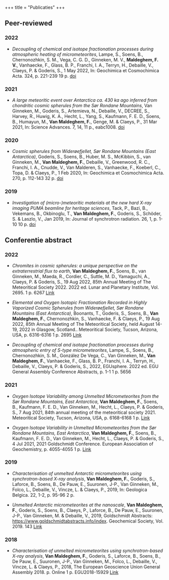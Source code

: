 +++
title = "Publicaties"
+++

## Peer-reviewed
### 2022
* _Decoupling of chemical and isotope fractionation processes during atmospheric heating of micrometeorites_, Lampe, S., Soens, B., Chernonozhkin, S. M., Vega, C. G. D., Ginneken, M. V., **Maldeghem, F. V.**, Vanhaecke, F., Glass, B. P., Franchi, I. A., Terryn, H., Debaille, V., Claeys, P. & Goderis, S., 1 May 2022, In: Geochimica et Cosmochimica Acta. 324, p. 221-239 19 p. [doi](https://doi.org/10.1016/j.gca.2022.02.008)

### 2021
* _A large meteoritic event over Antarctica ca. 430 ka ago inferred from chondritic cosmic spherules from the Sør Rondane Mountains_, Van Ginneken, M., Goderis, S., Artemieva, N., Debaille, V., DECREE, S., Harvey, R., Huwig, K. A., Hecht, L., Yang, S., Kaufmann, F. E. D., Soens, B., Humayun, M., **Van Maldeghem, F.**, Genge, M. & Claeys, P., 31 Mar 2021, In: Science Advances. 7, 14, 11 p., eabc1008. [doi](https://doi.org/10.1126/sciadv.abc1008)

### 2020
* _Cosmic spherules from Widerøefjellet, Sør Rondane Mountains (East Antarctica)_,
Goderis, S., Soens, B., Huber, M. S., McKibbin, S., van Ginneken, M., **Van Maldeghem, F.**, Debaille, V., Greenwood, R. C., Franchi, I. A., Cnudde, V., Van Malderen, S., Vanhaecke, F., Koeberl, C., Topa, D. & Claeys, P., 1 Feb 2020, In: Geochimica et Cosmochimica Acta. 270, p. 112-143 32 p. [doi](https://doi.org/10.1016/j.gca.2019.11.016)

### 2019
* _Investigation of (micro-)meteoritic materials at the new hard X-ray imaging PUMA beamline for heritage sciences_, Tack, P., Bazi, B., Vekemans, B., Okbinoglu, T., **Van Maldeghem, F.**, Goderis, S., Schöder, S. & Laszlo, V., Jan 2019, In: Journal of synchrotron radiation. 26, 1, p. 1-10 10 p. [doi](https://doi.org/10.1107/S160057751901230X)

## Conferentie abstract
### 2022
* _Chromites in cosmic spherules: a unique perspective on the extraterrestrial flux to earth_, **Van Maldeghem, F.**, Soens, B., van Ginneken, M., Maeda, R., Cordier, C., Suttle, M. D., Yamaguchi, A., Claeys, P. & Goderis, S., 19 Aug 2022, 85th Annual Meeting of The Meteoritical Society 2022. 2022 ed. Lunar and Planetary Institute, Vol. 2695. 1 p. 6267 [Link](https://www.hou.usra.edu/meetings/metsoc2022/pdf/6267.pdf)

* _Elemental and Oxygen Isotopic Fractionation Recorded in Highly Vaporized Cosmic Spherules from Widerøefjellet, Sør Rondane Mountains (East Antarctica)_, Boonants, T., Goderis, S., Soens, B., **Van Maldeghem, F.**, Chernonozhkin, S., Vanhaecke, F. & Claeys, P., 19 Aug 2022, 85th Annual Meeting of The Meteoritical Society, held August 14-19, 2022 in Glasgow, Scotland.. Meteoritical Society, Tucson, Arizona, USA, p. 6316-6316 1 p. 2695 [Link](https://www.hou.usra.edu/meetings/metsoc2022/pdf/6316.pdf)

* _Decoupling of chemical and isotope fractionation processes during atmospheric entry of S-type micrometeorites_, Lampe, S., Soens, B., Chernonozhkin, S. M., González De Vega, C., Van Ginneken, M., **Van Maldeghem, F.**, Vanhaecke, F., Glass, B. P., Franchi, I. A., Terryn, H., Debaille, V., Claeys, P. & Goderis, S., 2022, EGUsphere. 2022 ed. EGU General Assembly Conference Abstracts, p. 1-1 1 p. 5656


### 2021
* _Oxygen Isotope Variability among Unmelted Micrometeorites from the Sør Rondane Mountains, East Antarctica_, **Van Maldeghem, F.**, Soens, B., Kaufmann, F. E. D., Van Ginneken, M., Hecht, L., Claeys, P. & Goderis, S., 7 Aug 2021, 84th annual meeting of the meteoritical society 2021. Meteoritical Society, Tucson, Arizona, USA, p. 6168-6168 1 p. [Link](https://www.hou.usra.edu/meetings/metsoc2021/pdf/6168.pdf)

* _Oxygen Isotope Variability in Unmelted Micrometeorites from the Sør Rondane Mountains, East Antarctica_, **Van Maldeghem, F.**, Soens, B., Kaufmann, F. E. D., Van Ginneken, M., Hecht, L., Claeys, P. & Goderis, S., 4 Jul 2021, 2021 Goldschmidt Conference. European Association of Geochemistry, p. 4055-4055 1 p. [Link](https://goldschmidtabstracts.info/2021/4055.pdf)

### 2019
* _Characterisation of unmelted Antarctic micrometeorites using synchrotron-based X-ray analysis_, **Van Maldeghem, F.**, Goderis, S., Laforce, B., Soens, B., De Pauw, E., Suuronen, J-P., Van Ginneken, M., Folco, L., Debaille, V., Vincze, L. & Claeys, P., 2019, In: Geologica Belgica. 22, 1-2, p. 95-96 2 p.

* _Unmelted Antarctic micrometeorites at the nanoscale_, **Van Maldeghem, F.**, Goderis, S., Soens, B., Claeys, P., Laforce, B., De Pauw, E., Suuronen, J-P., Van Ginneken, M. & Debaille, V., 2019, Goldschmidt Abstracts: https://www.goldschmidtabstracts.info/index. Geochemical Society, Vol. 2019. 143 [Link](https://goldschmidt.info/2019/abstracts/abstractView?id=2019002785)

### 2018
* _Characterisation of unmelted micrometeorites using synchrotron-based X-ray analysis_,
**Van Maldeghem, F.**, Goderis, S., Laforce, B., Soens, B., De Pauw, E., Suuronen, J-P., Van Ginneken, M., Folco, L., Debaille, V., Vincze, L. & Claeys, P., 2018, The European Geoscience Union General Assembly 2018. p. Online 1 p. EGU2018-15929 [Link](https://meetingorganizer.copernicus.org/EGU2018/EGU2018-15929.pdf)